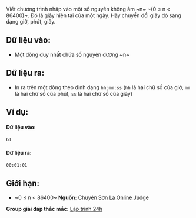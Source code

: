 Viết chương trình nhập vào một số nguyên không âm ~n~ ~(0 ≤ n < 86400)~. Đó là giây hiện tại của một ngày. Hãy chuyển đổi giây đó sang dạng giờ, phút, giây.

## Dữ liệu vào:
- Một dòng duy nhất chứa số nguyên dương ~n~

## Dữ liệu ra:
- In ra trên một dòng theo định dạng `hh:mm:ss` (`hh` là hai chữ số của giờ, `mm` là hai chữ số của phút, `ss` là hai chữ số của giây)

## Ví dụ:
#### Dữ liệu vào:
```
61
```

#### Dữ liệu ra:
```
00:01:01
```

## Giới hạn:
- ~0 ≤ n < 86400~
**Nguồn:** [Chuyên Sơn La Online Judge](http://csloj.ddns.net/)

**Group giải đáp thắc mắc:** [Lập trình 24h](https://www.facebook.com/groups/1386904321519984)
